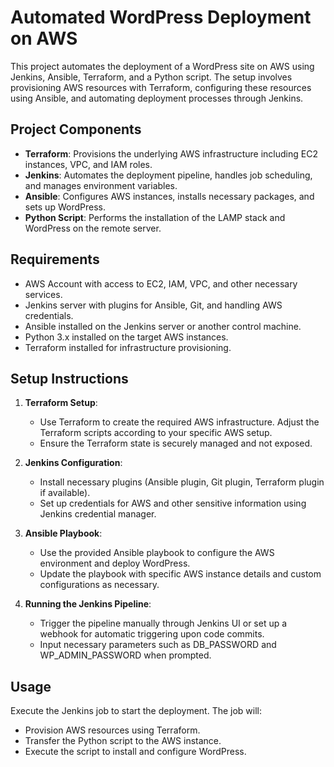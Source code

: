 # Automated WordPress Deployment on AWS

This project automates the deployment of a WordPress site on AWS using Jenkins, Ansible, Terraform, and a Python script. The setup involves provisioning AWS resources with Terraform, configuring these resources using Ansible, and automating deployment processes through Jenkins.

## Project Components

- **Terraform**: Provisions the underlying AWS infrastructure including EC2 instances, VPC, and IAM roles.
- **Jenkins**: Automates the deployment pipeline, handles job scheduling, and manages environment variables.
- **Ansible**: Configures AWS instances, installs necessary packages, and sets up WordPress.
- **Python Script**: Performs the installation of the LAMP stack and WordPress on the remote server.

## Requirements

- AWS Account with access to EC2, IAM, VPC, and other necessary services.
- Jenkins server with plugins for Ansible, Git, and handling AWS credentials.
- Ansible installed on the Jenkins server or another control machine.
- Python 3.x installed on the target AWS instances.
- Terraform installed for infrastructure provisioning.

## Setup Instructions

1. **Terraform Setup**:
   - Use Terraform to create the required AWS infrastructure. Adjust the Terraform scripts according to your specific AWS setup.
   - Ensure the Terraform state is securely managed and not exposed.

2. **Jenkins Configuration**:
   - Install necessary plugins (Ansible plugin, Git plugin, Terraform plugin if available).
   - Set up credentials for AWS and other sensitive information using Jenkins credential manager.

3. **Ansible Playbook**:
   - Use the provided Ansible playbook to configure the AWS environment and deploy WordPress.
   - Update the playbook with specific AWS instance details and custom configurations as necessary.

4. **Running the Jenkins Pipeline**:
   - Trigger the pipeline manually through Jenkins UI or set up a webhook for automatic triggering upon code commits.
   - Input necessary parameters such as DB_PASSWORD and WP_ADMIN_PASSWORD when prompted.

## Usage

Execute the Jenkins job to start the deployment. The job will:
- Provision AWS resources using Terraform.
- Transfer the Python script to the AWS instance.
- Execute the script to install and configure WordPress.

